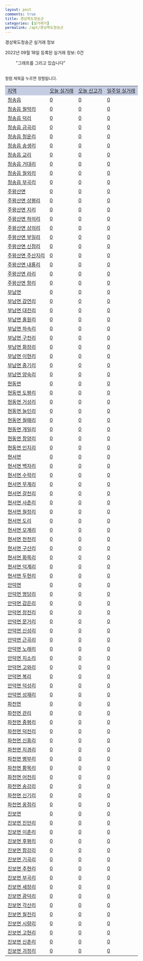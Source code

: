 ```yaml
---
layout: post
comments: true
title: 경상북도청송군
categories: [실거래가]
permalink: /apt/경상북도청송군
---
```


경상북도청송군 실거래 정보

2022년 09월 18일 등록된 실거래 정보: 0건

<!--<script async src="https://pagead2.googlesyndication.com/pagead/js/adsbygoogle.js?client=ca-pub-3485438051770037"
 crossorigin="anonymous"></script>-->

<script type="text/javascript">
  google.charts.load('current', {'packages':['corechart']});
  google.charts.setOnLoadCallback(drawChart);

  function drawChart() {
    var data = google.visualization.arrayToDataTable([['거래일', '매매', '전월세', '전매'], ['21-01', 0, 2, 0], ['21-02', 0, 1, 0], ['21-03', 5, 1, 0], ['21-04', 1, 0, 0], ['21-05', 1, 0, 0], ['21-06', 1, 0, 0], ['21-07', 0, 1, 0], ['21-08', 2, 0, 0], ['21-09', 2, 1, 0], ['21-10', 3, 2, 0], ['21-11', 5, 0, 0], ['21-12', 4, 1, 0], ['22-01', 0, 1, 0], ['22-02', 8, 0, 0], ['22-03', 5, 0, 0], ['22-04', 3, 0, 0], ['22-05', 4, 2, 0], ['22-06', 6, 0, 0], ['22-07', 1, 0, 0], ['22-08', 3, 3, 0], ['22-09', 1, 0, 0]]);

    var options = {
      title: '최근 1년간 유형별 거래량 추이',
      legend: { position: 'bottom' }
    };

    setTimeout(function() {
        var chart = new google.visualization.LineChart(document.getElementById('columnchart_material'));
        chart.draw(data, (options));
        document.getElementById('loading').style.display = 'none';
        var dayLabel = (new Date()).getDay();
        if (dayLabel < 2) {
            sorttable.innerSortFunction.apply(document.getElementById('week'), []);
            sorttable.innerSortFunction.apply(document.getElementById('week'), []);        
        }
        else {
            sorttable.innerSortFunction.apply(document.getElementById('today'), []);
            sorttable.innerSortFunction.apply(document.getElementById('today'), []);
        }
    }, 200);

  }
</script>

<div id="loading" style="z-index:20; display: block; margin-left: 35px">"그래프를 그리고 있습니다"</div>
<div id="columnchart_material" style="width: 95%; margin-left: -35px; display: block"></div>
<!--<div style="width: 95%; margin-left: -35px; display: block">
      <script async src="https://pagead2.googlesyndication.com/pagead/js/adsbygoogle.js?client=ca-pub-3485438051770037"
          crossorigin="anonymous"></script>
      <ins class="adsbygoogle"
          style="display:block"
          data-ad-format="fluid"
          data-ad-layout-key="-fb+5w+4e-db+86"
          data-ad-client="ca-pub-3485438051770037"
          data-ad-slot="1827090281"></ins>
      <script>
          (adsbygoogle = window.adsbygoogle || []).push({});
      </script>
</div>-->
<br>

<font size='small' style='font-size: small;'>컬럼 제목을 누르면 정렬됩니다.</font>
<table class="sortable">
  <tr style='background-color: rgba(114, 132, 186,0.4);'>
    <td id="region"><a href="#">지역</a></td>
    <td id="today"><a href="#">오늘 실거래</a></td>
    <td id="today_new"><a href="#">오늘 신고가</a></td>
    <td id="week"><a href="#">일주일 실거래</a></td>
  </tr>

  
  <tr class="item">
    <td><a href="경상북도청송군청송읍">청송읍</a></td>
    <td><a href="경상북도청송군청송읍">0</a></td>
    <td><a href="경상북도청송군청송읍">0</a></td>
    <td><a href="경상북도청송군청송읍">0</a></td>
  </tr>
    

  <tr class="item">
    <td><a href="경상북도청송군청송읍월막리">청송읍 월막리</a></td>
    <td><a href="경상북도청송군청송읍월막리">0</a></td>
    <td><a href="경상북도청송군청송읍월막리">0</a></td>
    <td><a href="경상북도청송군청송읍월막리">0</a></td>
  </tr>
    

  <tr class="item">
    <td><a href="경상북도청송군청송읍덕리">청송읍 덕리</a></td>
    <td><a href="경상북도청송군청송읍덕리">0</a></td>
    <td><a href="경상북도청송군청송읍덕리">0</a></td>
    <td><a href="경상북도청송군청송읍덕리">0</a></td>
  </tr>
    

  <tr class="item">
    <td><a href="경상북도청송군청송읍금곡리">청송읍 금곡리</a></td>
    <td><a href="경상북도청송군청송읍금곡리">0</a></td>
    <td><a href="경상북도청송군청송읍금곡리">0</a></td>
    <td><a href="경상북도청송군청송읍금곡리">0</a></td>
  </tr>
    

  <tr class="item">
    <td><a href="경상북도청송군청송읍청운리">청송읍 청운리</a></td>
    <td><a href="경상북도청송군청송읍청운리">0</a></td>
    <td><a href="경상북도청송군청송읍청운리">0</a></td>
    <td><a href="경상북도청송군청송읍청운리">0</a></td>
  </tr>
    

  <tr class="item">
    <td><a href="경상북도청송군청송읍송생리">청송읍 송생리</a></td>
    <td><a href="경상북도청송군청송읍송생리">0</a></td>
    <td><a href="경상북도청송군청송읍송생리">0</a></td>
    <td><a href="경상북도청송군청송읍송생리">0</a></td>
  </tr>
    

  <tr class="item">
    <td><a href="경상북도청송군청송읍교리">청송읍 교리</a></td>
    <td><a href="경상북도청송군청송읍교리">0</a></td>
    <td><a href="경상북도청송군청송읍교리">0</a></td>
    <td><a href="경상북도청송군청송읍교리">0</a></td>
  </tr>
    

  <tr class="item">
    <td><a href="경상북도청송군청송읍거대리">청송읍 거대리</a></td>
    <td><a href="경상북도청송군청송읍거대리">0</a></td>
    <td><a href="경상북도청송군청송읍거대리">0</a></td>
    <td><a href="경상북도청송군청송읍거대리">0</a></td>
  </tr>
    

  <tr class="item">
    <td><a href="경상북도청송군청송읍월외리">청송읍 월외리</a></td>
    <td><a href="경상북도청송군청송읍월외리">0</a></td>
    <td><a href="경상북도청송군청송읍월외리">0</a></td>
    <td><a href="경상북도청송군청송읍월외리">0</a></td>
  </tr>
    

  <tr class="item">
    <td><a href="경상북도청송군청송읍부곡리">청송읍 부곡리</a></td>
    <td><a href="경상북도청송군청송읍부곡리">0</a></td>
    <td><a href="경상북도청송군청송읍부곡리">0</a></td>
    <td><a href="경상북도청송군청송읍부곡리">0</a></td>
  </tr>
    

  <tr class="item">
    <td><a href="경상북도청송군주왕산면">주왕산면</a></td>
    <td><a href="경상북도청송군주왕산면">0</a></td>
    <td><a href="경상북도청송군주왕산면">0</a></td>
    <td><a href="경상북도청송군주왕산면">0</a></td>
  </tr>
    

  <tr class="item">
    <td><a href="경상북도청송군주왕산면상평리">주왕산면 상평리</a></td>
    <td><a href="경상북도청송군주왕산면상평리">0</a></td>
    <td><a href="경상북도청송군주왕산면상평리">0</a></td>
    <td><a href="경상북도청송군주왕산면상평리">0</a></td>
  </tr>
    

  <tr class="item">
    <td><a href="경상북도청송군주왕산면지리">주왕산면 지리</a></td>
    <td><a href="경상북도청송군주왕산면지리">0</a></td>
    <td><a href="경상북도청송군주왕산면지리">0</a></td>
    <td><a href="경상북도청송군주왕산면지리">0</a></td>
  </tr>
    

  <tr class="item">
    <td><a href="경상북도청송군주왕산면하의리">주왕산면 하의리</a></td>
    <td><a href="경상북도청송군주왕산면하의리">0</a></td>
    <td><a href="경상북도청송군주왕산면하의리">0</a></td>
    <td><a href="경상북도청송군주왕산면하의리">0</a></td>
  </tr>
    

  <tr class="item">
    <td><a href="경상북도청송군주왕산면상의리">주왕산면 상의리</a></td>
    <td><a href="경상북도청송군주왕산면상의리">0</a></td>
    <td><a href="경상북도청송군주왕산면상의리">0</a></td>
    <td><a href="경상북도청송군주왕산면상의리">0</a></td>
  </tr>
    

  <tr class="item">
    <td><a href="경상북도청송군주왕산면부일리">주왕산면 부일리</a></td>
    <td><a href="경상북도청송군주왕산면부일리">0</a></td>
    <td><a href="경상북도청송군주왕산면부일리">0</a></td>
    <td><a href="경상북도청송군주왕산면부일리">0</a></td>
  </tr>
    

  <tr class="item">
    <td><a href="경상북도청송군주왕산면신점리">주왕산면 신점리</a></td>
    <td><a href="경상북도청송군주왕산면신점리">0</a></td>
    <td><a href="경상북도청송군주왕산면신점리">0</a></td>
    <td><a href="경상북도청송군주왕산면신점리">0</a></td>
  </tr>
    

  <tr class="item">
    <td><a href="경상북도청송군주왕산면주산지리">주왕산면 주산지리</a></td>
    <td><a href="경상북도청송군주왕산면주산지리">0</a></td>
    <td><a href="경상북도청송군주왕산면주산지리">0</a></td>
    <td><a href="경상북도청송군주왕산면주산지리">0</a></td>
  </tr>
    

  <tr class="item">
    <td><a href="경상북도청송군주왕산면내룡리">주왕산면 내룡리</a></td>
    <td><a href="경상북도청송군주왕산면내룡리">0</a></td>
    <td><a href="경상북도청송군주왕산면내룡리">0</a></td>
    <td><a href="경상북도청송군주왕산면내룡리">0</a></td>
  </tr>
    

  <tr class="item">
    <td><a href="경상북도청송군주왕산면라리">주왕산면 라리</a></td>
    <td><a href="경상북도청송군주왕산면라리">0</a></td>
    <td><a href="경상북도청송군주왕산면라리">0</a></td>
    <td><a href="경상북도청송군주왕산면라리">0</a></td>
  </tr>
    

  <tr class="item">
    <td><a href="경상북도청송군주왕산면항리">주왕산면 항리</a></td>
    <td><a href="경상북도청송군주왕산면항리">0</a></td>
    <td><a href="경상북도청송군주왕산면항리">0</a></td>
    <td><a href="경상북도청송군주왕산면항리">0</a></td>
  </tr>
    

  <tr class="item">
    <td><a href="경상북도청송군부남면">부남면</a></td>
    <td><a href="경상북도청송군부남면">0</a></td>
    <td><a href="경상북도청송군부남면">0</a></td>
    <td><a href="경상북도청송군부남면">0</a></td>
  </tr>
    

  <tr class="item">
    <td><a href="경상북도청송군부남면감연리">부남면 감연리</a></td>
    <td><a href="경상북도청송군부남면감연리">0</a></td>
    <td><a href="경상북도청송군부남면감연리">0</a></td>
    <td><a href="경상북도청송군부남면감연리">0</a></td>
  </tr>
    

  <tr class="item">
    <td><a href="경상북도청송군부남면대전리">부남면 대전리</a></td>
    <td><a href="경상북도청송군부남면대전리">0</a></td>
    <td><a href="경상북도청송군부남면대전리">0</a></td>
    <td><a href="경상북도청송군부남면대전리">0</a></td>
  </tr>
    

  <tr class="item">
    <td><a href="경상북도청송군부남면홍원리">부남면 홍원리</a></td>
    <td><a href="경상북도청송군부남면홍원리">0</a></td>
    <td><a href="경상북도청송군부남면홍원리">0</a></td>
    <td><a href="경상북도청송군부남면홍원리">0</a></td>
  </tr>
    

  <tr class="item">
    <td><a href="경상북도청송군부남면하속리">부남면 하속리</a></td>
    <td><a href="경상북도청송군부남면하속리">0</a></td>
    <td><a href="경상북도청송군부남면하속리">0</a></td>
    <td><a href="경상북도청송군부남면하속리">0</a></td>
  </tr>
    

  <tr class="item">
    <td><a href="경상북도청송군부남면구천리">부남면 구천리</a></td>
    <td><a href="경상북도청송군부남면구천리">0</a></td>
    <td><a href="경상북도청송군부남면구천리">0</a></td>
    <td><a href="경상북도청송군부남면구천리">0</a></td>
  </tr>
    

  <tr class="item">
    <td><a href="경상북도청송군부남면화장리">부남면 화장리</a></td>
    <td><a href="경상북도청송군부남면화장리">0</a></td>
    <td><a href="경상북도청송군부남면화장리">0</a></td>
    <td><a href="경상북도청송군부남면화장리">0</a></td>
  </tr>
    

  <tr class="item">
    <td><a href="경상북도청송군부남면이현리">부남면 이현리</a></td>
    <td><a href="경상북도청송군부남면이현리">0</a></td>
    <td><a href="경상북도청송군부남면이현리">0</a></td>
    <td><a href="경상북도청송군부남면이현리">0</a></td>
  </tr>
    

  <tr class="item">
    <td><a href="경상북도청송군부남면중기리">부남면 중기리</a></td>
    <td><a href="경상북도청송군부남면중기리">0</a></td>
    <td><a href="경상북도청송군부남면중기리">0</a></td>
    <td><a href="경상북도청송군부남면중기리">0</a></td>
  </tr>
    

  <tr class="item">
    <td><a href="경상북도청송군부남면양숙리">부남면 양숙리</a></td>
    <td><a href="경상북도청송군부남면양숙리">0</a></td>
    <td><a href="경상북도청송군부남면양숙리">0</a></td>
    <td><a href="경상북도청송군부남면양숙리">0</a></td>
  </tr>
    

  <tr class="item">
    <td><a href="경상북도청송군현동면">현동면</a></td>
    <td><a href="경상북도청송군현동면">0</a></td>
    <td><a href="경상북도청송군현동면">0</a></td>
    <td><a href="경상북도청송군현동면">0</a></td>
  </tr>
    

  <tr class="item">
    <td><a href="경상북도청송군현동면도평리">현동면 도평리</a></td>
    <td><a href="경상북도청송군현동면도평리">0</a></td>
    <td><a href="경상북도청송군현동면도평리">0</a></td>
    <td><a href="경상북도청송군현동면도평리">0</a></td>
  </tr>
    

  <tr class="item">
    <td><a href="경상북도청송군현동면거성리">현동면 거성리</a></td>
    <td><a href="경상북도청송군현동면거성리">0</a></td>
    <td><a href="경상북도청송군현동면거성리">0</a></td>
    <td><a href="경상북도청송군현동면거성리">0</a></td>
  </tr>
    

  <tr class="item">
    <td><a href="경상북도청송군현동면눌인리">현동면 눌인리</a></td>
    <td><a href="경상북도청송군현동면눌인리">0</a></td>
    <td><a href="경상북도청송군현동면눌인리">0</a></td>
    <td><a href="경상북도청송군현동면눌인리">0</a></td>
  </tr>
    

  <tr class="item">
    <td><a href="경상북도청송군현동면월매리">현동면 월매리</a></td>
    <td><a href="경상북도청송군현동면월매리">0</a></td>
    <td><a href="경상북도청송군현동면월매리">0</a></td>
    <td><a href="경상북도청송군현동면월매리">0</a></td>
  </tr>
    

  <tr class="item">
    <td><a href="경상북도청송군현동면개일리">현동면 개일리</a></td>
    <td><a href="경상북도청송군현동면개일리">0</a></td>
    <td><a href="경상북도청송군현동면개일리">0</a></td>
    <td><a href="경상북도청송군현동면개일리">0</a></td>
  </tr>
    

  <tr class="item">
    <td><a href="경상북도청송군현동면창양리">현동면 창양리</a></td>
    <td><a href="경상북도청송군현동면창양리">0</a></td>
    <td><a href="경상북도청송군현동면창양리">0</a></td>
    <td><a href="경상북도청송군현동면창양리">0</a></td>
  </tr>
    

  <tr class="item">
    <td><a href="경상북도청송군현동면인지리">현동면 인지리</a></td>
    <td><a href="경상북도청송군현동면인지리">0</a></td>
    <td><a href="경상북도청송군현동면인지리">0</a></td>
    <td><a href="경상북도청송군현동면인지리">0</a></td>
  </tr>
    

  <tr class="item">
    <td><a href="경상북도청송군현서면">현서면</a></td>
    <td><a href="경상북도청송군현서면">0</a></td>
    <td><a href="경상북도청송군현서면">0</a></td>
    <td><a href="경상북도청송군현서면">0</a></td>
  </tr>
    

  <tr class="item">
    <td><a href="경상북도청송군현서면백자리">현서면 백자리</a></td>
    <td><a href="경상북도청송군현서면백자리">0</a></td>
    <td><a href="경상북도청송군현서면백자리">0</a></td>
    <td><a href="경상북도청송군현서면백자리">0</a></td>
  </tr>
    

  <tr class="item">
    <td><a href="경상북도청송군현서면수락리">현서면 수락리</a></td>
    <td><a href="경상북도청송군현서면수락리">0</a></td>
    <td><a href="경상북도청송군현서면수락리">0</a></td>
    <td><a href="경상북도청송군현서면수락리">0</a></td>
  </tr>
    

  <tr class="item">
    <td><a href="경상북도청송군현서면무계리">현서면 무계리</a></td>
    <td><a href="경상북도청송군현서면무계리">0</a></td>
    <td><a href="경상북도청송군현서면무계리">0</a></td>
    <td><a href="경상북도청송군현서면무계리">0</a></td>
  </tr>
    

  <tr class="item">
    <td><a href="경상북도청송군현서면갈천리">현서면 갈천리</a></td>
    <td><a href="경상북도청송군현서면갈천리">0</a></td>
    <td><a href="경상북도청송군현서면갈천리">0</a></td>
    <td><a href="경상북도청송군현서면갈천리">0</a></td>
  </tr>
    

  <tr class="item">
    <td><a href="경상북도청송군현서면사촌리">현서면 사촌리</a></td>
    <td><a href="경상북도청송군현서면사촌리">0</a></td>
    <td><a href="경상북도청송군현서면사촌리">0</a></td>
    <td><a href="경상북도청송군현서면사촌리">0</a></td>
  </tr>
    

  <tr class="item">
    <td><a href="경상북도청송군현서면월정리">현서면 월정리</a></td>
    <td><a href="경상북도청송군현서면월정리">0</a></td>
    <td><a href="경상북도청송군현서면월정리">0</a></td>
    <td><a href="경상북도청송군현서면월정리">0</a></td>
  </tr>
    

  <tr class="item">
    <td><a href="경상북도청송군현서면도리">현서면 도리</a></td>
    <td><a href="경상북도청송군현서면도리">0</a></td>
    <td><a href="경상북도청송군현서면도리">0</a></td>
    <td><a href="경상북도청송군현서면도리">0</a></td>
  </tr>
    

  <tr class="item">
    <td><a href="경상북도청송군현서면모계리">현서면 모계리</a></td>
    <td><a href="경상북도청송군현서면모계리">0</a></td>
    <td><a href="경상북도청송군현서면모계리">0</a></td>
    <td><a href="경상북도청송군현서면모계리">0</a></td>
  </tr>
    

  <tr class="item">
    <td><a href="경상북도청송군현서면천천리">현서면 천천리</a></td>
    <td><a href="경상북도청송군현서면천천리">0</a></td>
    <td><a href="경상북도청송군현서면천천리">0</a></td>
    <td><a href="경상북도청송군현서면천천리">0</a></td>
  </tr>
    

  <tr class="item">
    <td><a href="경상북도청송군현서면구산리">현서면 구산리</a></td>
    <td><a href="경상북도청송군현서면구산리">0</a></td>
    <td><a href="경상북도청송군현서면구산리">0</a></td>
    <td><a href="경상북도청송군현서면구산리">0</a></td>
  </tr>
    

  <tr class="item">
    <td><a href="경상북도청송군현서면화목리">현서면 화목리</a></td>
    <td><a href="경상북도청송군현서면화목리">0</a></td>
    <td><a href="경상북도청송군현서면화목리">0</a></td>
    <td><a href="경상북도청송군현서면화목리">0</a></td>
  </tr>
    

  <tr class="item">
    <td><a href="경상북도청송군현서면덕계리">현서면 덕계리</a></td>
    <td><a href="경상북도청송군현서면덕계리">0</a></td>
    <td><a href="경상북도청송군현서면덕계리">0</a></td>
    <td><a href="경상북도청송군현서면덕계리">0</a></td>
  </tr>
    

  <tr class="item">
    <td><a href="경상북도청송군현서면두현리">현서면 두현리</a></td>
    <td><a href="경상북도청송군현서면두현리">0</a></td>
    <td><a href="경상북도청송군현서면두현리">0</a></td>
    <td><a href="경상북도청송군현서면두현리">0</a></td>
  </tr>
    

  <tr class="item">
    <td><a href="경상북도청송군안덕면">안덕면</a></td>
    <td><a href="경상북도청송군안덕면">0</a></td>
    <td><a href="경상북도청송군안덕면">0</a></td>
    <td><a href="경상북도청송군안덕면">0</a></td>
  </tr>
    

  <tr class="item">
    <td><a href="경상북도청송군안덕면명당리">안덕면 명당리</a></td>
    <td><a href="경상북도청송군안덕면명당리">0</a></td>
    <td><a href="경상북도청송군안덕면명당리">0</a></td>
    <td><a href="경상북도청송군안덕면명당리">0</a></td>
  </tr>
    

  <tr class="item">
    <td><a href="경상북도청송군안덕면감은리">안덕면 감은리</a></td>
    <td><a href="경상북도청송군안덕면감은리">0</a></td>
    <td><a href="경상북도청송군안덕면감은리">0</a></td>
    <td><a href="경상북도청송군안덕면감은리">0</a></td>
  </tr>
    

  <tr class="item">
    <td><a href="경상북도청송군안덕면장전리">안덕면 장전리</a></td>
    <td><a href="경상북도청송군안덕면장전리">0</a></td>
    <td><a href="경상북도청송군안덕면장전리">0</a></td>
    <td><a href="경상북도청송군안덕면장전리">0</a></td>
  </tr>
    

  <tr class="item">
    <td><a href="경상북도청송군안덕면문거리">안덕면 문거리</a></td>
    <td><a href="경상북도청송군안덕면문거리">0</a></td>
    <td><a href="경상북도청송군안덕면문거리">0</a></td>
    <td><a href="경상북도청송군안덕면문거리">0</a></td>
  </tr>
    

  <tr class="item">
    <td><a href="경상북도청송군안덕면신성리">안덕면 신성리</a></td>
    <td><a href="경상북도청송군안덕면신성리">0</a></td>
    <td><a href="경상북도청송군안덕면신성리">0</a></td>
    <td><a href="경상북도청송군안덕면신성리">0</a></td>
  </tr>
    

  <tr class="item">
    <td><a href="경상북도청송군안덕면근곡리">안덕면 근곡리</a></td>
    <td><a href="경상북도청송군안덕면근곡리">0</a></td>
    <td><a href="경상북도청송군안덕면근곡리">0</a></td>
    <td><a href="경상북도청송군안덕면근곡리">0</a></td>
  </tr>
    

  <tr class="item">
    <td><a href="경상북도청송군안덕면노래리">안덕면 노래리</a></td>
    <td><a href="경상북도청송군안덕면노래리">0</a></td>
    <td><a href="경상북도청송군안덕면노래리">0</a></td>
    <td><a href="경상북도청송군안덕면노래리">0</a></td>
  </tr>
    

  <tr class="item">
    <td><a href="경상북도청송군안덕면지소리">안덕면 지소리</a></td>
    <td><a href="경상북도청송군안덕면지소리">0</a></td>
    <td><a href="경상북도청송군안덕면지소리">0</a></td>
    <td><a href="경상북도청송군안덕면지소리">0</a></td>
  </tr>
    

  <tr class="item">
    <td><a href="경상북도청송군안덕면고와리">안덕면 고와리</a></td>
    <td><a href="경상북도청송군안덕면고와리">0</a></td>
    <td><a href="경상북도청송군안덕면고와리">0</a></td>
    <td><a href="경상북도청송군안덕면고와리">0</a></td>
  </tr>
    

  <tr class="item">
    <td><a href="경상북도청송군안덕면복리">안덕면 복리</a></td>
    <td><a href="경상북도청송군안덕면복리">0</a></td>
    <td><a href="경상북도청송군안덕면복리">0</a></td>
    <td><a href="경상북도청송군안덕면복리">0</a></td>
  </tr>
    

  <tr class="item">
    <td><a href="경상북도청송군안덕면덕성리">안덕면 덕성리</a></td>
    <td><a href="경상북도청송군안덕면덕성리">0</a></td>
    <td><a href="경상북도청송군안덕면덕성리">0</a></td>
    <td><a href="경상북도청송군안덕면덕성리">0</a></td>
  </tr>
    

  <tr class="item">
    <td><a href="경상북도청송군안덕면성재리">안덕면 성재리</a></td>
    <td><a href="경상북도청송군안덕면성재리">0</a></td>
    <td><a href="경상북도청송군안덕면성재리">0</a></td>
    <td><a href="경상북도청송군안덕면성재리">0</a></td>
  </tr>
    

  <tr class="item">
    <td><a href="경상북도청송군파천면">파천면</a></td>
    <td><a href="경상북도청송군파천면">0</a></td>
    <td><a href="경상북도청송군파천면">0</a></td>
    <td><a href="경상북도청송군파천면">0</a></td>
  </tr>
    

  <tr class="item">
    <td><a href="경상북도청송군파천면관리">파천면 관리</a></td>
    <td><a href="경상북도청송군파천면관리">0</a></td>
    <td><a href="경상북도청송군파천면관리">0</a></td>
    <td><a href="경상북도청송군파천면관리">0</a></td>
  </tr>
    

  <tr class="item">
    <td><a href="경상북도청송군파천면중평리">파천면 중평리</a></td>
    <td><a href="경상북도청송군파천면중평리">0</a></td>
    <td><a href="경상북도청송군파천면중평리">0</a></td>
    <td><a href="경상북도청송군파천면중평리">0</a></td>
  </tr>
    

  <tr class="item">
    <td><a href="경상북도청송군파천면덕천리">파천면 덕천리</a></td>
    <td><a href="경상북도청송군파천면덕천리">0</a></td>
    <td><a href="경상북도청송군파천면덕천리">0</a></td>
    <td><a href="경상북도청송군파천면덕천리">0</a></td>
  </tr>
    

  <tr class="item">
    <td><a href="경상북도청송군파천면신흥리">파천면 신흥리</a></td>
    <td><a href="경상북도청송군파천면신흥리">0</a></td>
    <td><a href="경상북도청송군파천면신흥리">0</a></td>
    <td><a href="경상북도청송군파천면신흥리">0</a></td>
  </tr>
    

  <tr class="item">
    <td><a href="경상북도청송군파천면지경리">파천면 지경리</a></td>
    <td><a href="경상북도청송군파천면지경리">0</a></td>
    <td><a href="경상북도청송군파천면지경리">0</a></td>
    <td><a href="경상북도청송군파천면지경리">0</a></td>
  </tr>
    

  <tr class="item">
    <td><a href="경상북도청송군파천면병부리">파천면 병부리</a></td>
    <td><a href="경상북도청송군파천면병부리">0</a></td>
    <td><a href="경상북도청송군파천면병부리">0</a></td>
    <td><a href="경상북도청송군파천면병부리">0</a></td>
  </tr>
    

  <tr class="item">
    <td><a href="경상북도청송군파천면황목리">파천면 황목리</a></td>
    <td><a href="경상북도청송군파천면황목리">0</a></td>
    <td><a href="경상북도청송군파천면황목리">0</a></td>
    <td><a href="경상북도청송군파천면황목리">0</a></td>
  </tr>
    

  <tr class="item">
    <td><a href="경상북도청송군파천면어천리">파천면 어천리</a></td>
    <td><a href="경상북도청송군파천면어천리">0</a></td>
    <td><a href="경상북도청송군파천면어천리">0</a></td>
    <td><a href="경상북도청송군파천면어천리">0</a></td>
  </tr>
    

  <tr class="item">
    <td><a href="경상북도청송군파천면송강리">파천면 송강리</a></td>
    <td><a href="경상북도청송군파천면송강리">0</a></td>
    <td><a href="경상북도청송군파천면송강리">0</a></td>
    <td><a href="경상북도청송군파천면송강리">0</a></td>
  </tr>
    

  <tr class="item">
    <td><a href="경상북도청송군파천면신기리">파천면 신기리</a></td>
    <td><a href="경상북도청송군파천면신기리">0</a></td>
    <td><a href="경상북도청송군파천면신기리">0</a></td>
    <td><a href="경상북도청송군파천면신기리">0</a></td>
  </tr>
    

  <tr class="item">
    <td><a href="경상북도청송군파천면옹점리">파천면 옹점리</a></td>
    <td><a href="경상북도청송군파천면옹점리">0</a></td>
    <td><a href="경상북도청송군파천면옹점리">0</a></td>
    <td><a href="경상북도청송군파천면옹점리">0</a></td>
  </tr>
    

  <tr class="item">
    <td><a href="경상북도청송군진보면">진보면</a></td>
    <td><a href="경상북도청송군진보면">0</a></td>
    <td><a href="경상북도청송군진보면">0</a></td>
    <td><a href="경상북도청송군진보면">0</a></td>
  </tr>
    

  <tr class="item">
    <td><a href="경상북도청송군진보면진안리">진보면 진안리</a></td>
    <td><a href="경상북도청송군진보면진안리">0</a></td>
    <td><a href="경상북도청송군진보면진안리">0</a></td>
    <td><a href="경상북도청송군진보면진안리">0</a></td>
  </tr>
    

  <tr class="item">
    <td><a href="경상북도청송군진보면이촌리">진보면 이촌리</a></td>
    <td><a href="경상북도청송군진보면이촌리">0</a></td>
    <td><a href="경상북도청송군진보면이촌리">0</a></td>
    <td><a href="경상북도청송군진보면이촌리">0</a></td>
  </tr>
    

  <tr class="item">
    <td><a href="경상북도청송군진보면후평리">진보면 후평리</a></td>
    <td><a href="경상북도청송군진보면후평리">0</a></td>
    <td><a href="경상북도청송군진보면후평리">0</a></td>
    <td><a href="경상북도청송군진보면후평리">0</a></td>
  </tr>
    

  <tr class="item">
    <td><a href="경상북도청송군진보면합강리">진보면 합강리</a></td>
    <td><a href="경상북도청송군진보면합강리">0</a></td>
    <td><a href="경상북도청송군진보면합강리">0</a></td>
    <td><a href="경상북도청송군진보면합강리">0</a></td>
  </tr>
    

  <tr class="item">
    <td><a href="경상북도청송군진보면기곡리">진보면 기곡리</a></td>
    <td><a href="경상북도청송군진보면기곡리">0</a></td>
    <td><a href="경상북도청송군진보면기곡리">0</a></td>
    <td><a href="경상북도청송군진보면기곡리">0</a></td>
  </tr>
    

  <tr class="item">
    <td><a href="경상북도청송군진보면추현리">진보면 추현리</a></td>
    <td><a href="경상북도청송군진보면추현리">0</a></td>
    <td><a href="경상북도청송군진보면추현리">0</a></td>
    <td><a href="경상북도청송군진보면추현리">0</a></td>
  </tr>
    

  <tr class="item">
    <td><a href="경상북도청송군진보면부곡리">진보면 부곡리</a></td>
    <td><a href="경상북도청송군진보면부곡리">0</a></td>
    <td><a href="경상북도청송군진보면부곡리">0</a></td>
    <td><a href="경상북도청송군진보면부곡리">0</a></td>
  </tr>
    

  <tr class="item">
    <td><a href="경상북도청송군진보면세장리">진보면 세장리</a></td>
    <td><a href="경상북도청송군진보면세장리">0</a></td>
    <td><a href="경상북도청송군진보면세장리">0</a></td>
    <td><a href="경상북도청송군진보면세장리">0</a></td>
  </tr>
    

  <tr class="item">
    <td><a href="경상북도청송군진보면광덕리">진보면 광덕리</a></td>
    <td><a href="경상북도청송군진보면광덕리">0</a></td>
    <td><a href="경상북도청송군진보면광덕리">0</a></td>
    <td><a href="경상북도청송군진보면광덕리">0</a></td>
  </tr>
    

  <tr class="item">
    <td><a href="경상북도청송군진보면각산리">진보면 각산리</a></td>
    <td><a href="경상북도청송군진보면각산리">0</a></td>
    <td><a href="경상북도청송군진보면각산리">0</a></td>
    <td><a href="경상북도청송군진보면각산리">0</a></td>
  </tr>
    

  <tr class="item">
    <td><a href="경상북도청송군진보면월전리">진보면 월전리</a></td>
    <td><a href="경상북도청송군진보면월전리">0</a></td>
    <td><a href="경상북도청송군진보면월전리">0</a></td>
    <td><a href="경상북도청송군진보면월전리">0</a></td>
  </tr>
    

  <tr class="item">
    <td><a href="경상북도청송군진보면시량리">진보면 시량리</a></td>
    <td><a href="경상북도청송군진보면시량리">0</a></td>
    <td><a href="경상북도청송군진보면시량리">0</a></td>
    <td><a href="경상북도청송군진보면시량리">0</a></td>
  </tr>
    

  <tr class="item">
    <td><a href="경상북도청송군진보면고현리">진보면 고현리</a></td>
    <td><a href="경상북도청송군진보면고현리">0</a></td>
    <td><a href="경상북도청송군진보면고현리">0</a></td>
    <td><a href="경상북도청송군진보면고현리">0</a></td>
  </tr>
    

  <tr class="item">
    <td><a href="경상북도청송군진보면신촌리">진보면 신촌리</a></td>
    <td><a href="경상북도청송군진보면신촌리">0</a></td>
    <td><a href="경상북도청송군진보면신촌리">0</a></td>
    <td><a href="경상북도청송군진보면신촌리">0</a></td>
  </tr>
    

  <tr class="item">
    <td><a href="경상북도청송군진보면괴정리">진보면 괴정리</a></td>
    <td><a href="경상북도청송군진보면괴정리">0</a></td>
    <td><a href="경상북도청송군진보면괴정리">0</a></td>
    <td><a href="경상북도청송군진보면괴정리">0</a></td>
  </tr>
    


</table>


    